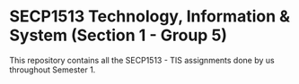 # SECP1513 Technology, Information & System (Section 1 - Group 5)
This repository contains all the SECP1513 - TIS assignments done by us throughout Semester 1.
